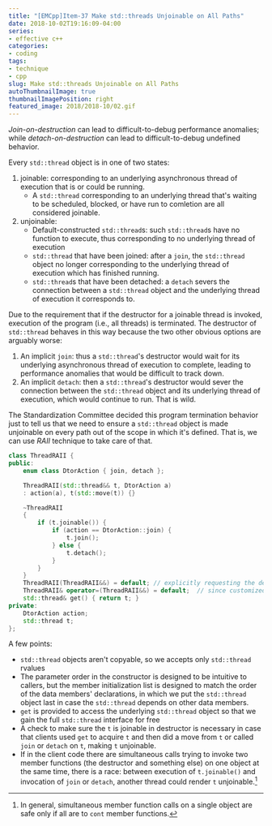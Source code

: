 ```yaml
---
title: "[EMCpp]Item-37 Make std::threads Unjoinable on All Paths"
date: 2018-10-02T19:16:09-04:00
series:
- effective c++
categories:
- coding
tags:
- technique
- cpp
slug: Make std::threads Unjoinable on All Paths
autoThumbnailImage: true
thumbnailImagePosition: right
featured_image: 2018/2018-10/02.gif
---
```


_Join-on-destruction_ can lead to difficult-to-debug performance anomalies; while _detach-on-destruction_ can lead to difficult-to-debug undefined behavior.
<!--more-->

Every `std::thread` object is in one of two states:

1. joinable: corresponding to an underlying asynchronous thread of execution that is or could be running.
    * A `std::thread` corresponding to an underlying thread that's waiting to be scheduled, blocked, or have run to comletion are all considered joinable.
2. unjoinable: 
    * Default-constructed `std::thread`s: such `std::thread`s have no function to execute, thus corresponding to no underlying thread of execution
    * `std::thread` that have been joined: after a `join`, the `std::thread` object no longer corresponding to the underlying thread of execution which has finished running.
    * `std::thread`s that have been detached: a `detach` severs the connection between a `std::thread` object and the underlying thread of execution it corresponds to.

Due to the requirement that if the destructor for a joinable thread is invoked, execution of the program (i.e., all threads) is terminated. The destructor of `std::thread` behaves in this way because the two other obvious options are arguably worse:

1. An implicit `join`: thus a `std::thread`'s destructor would wait for its underlying asynchronous thread of execution to complete, leading to performance anomalies that would be difficult to track down.
2. An implicit `detach`: then a `std::thread`'s destructor would sever the connection between the `std::thread`  object and its underlying thread of execution, which would continue to run. That is wild.

The Standardization Committee decided this program termination behavior just to tell us that we need to ensure a `std::thread` object is made unjoinable on every path out of the scope in which it's defined. That is, we can use _RAII_ technique to take care of that.

```cpp
class ThreadRAII {
public:
    enum class DtorAction { join, detach };

    ThreadRAII(std::thread&& t, DtorAction a)
    : action(a), t(std::move(t)) {}

    ~ThreadRAII 
    {
        if (t.joinable()) {
            if (action == DtorAction::join) {
                t.join();
            } else {
                t.detach();
            }
        }
    }
    ThreadRAII(ThreadRAII&&) = default; // explicitly requesting the default move operations
    ThreadRAII& operator=(ThreadRAII&&) = default;  // since customized destructor prevent compiler-generated ones
    std::thread& get() { return t; }
private:
    DtorAction action;
    std::thread t;
};
```

A few points:

* `std::thread` objects aren't copyable, so we accepts only `std::thread` rvalues
* The parameter order in the constructor is designed to be intuitive to callers, but the member initialization list is designed to match the order of the data members' declarations, in which we put the `std::thread` object last in case the `std::thread` depends on other data members.
* `get` is provided to access the underlying `std::thread` object so that we gain the full `std::thread` interface for free
* A check to make sure the `t` is joinable in destructor is necessary in case that clients used `get` to acquire `t` and then did a move from `t` or called `join` or `detach` on `t`, making `t` unjoinable.
* If in the client code there are simultaneous calls trying to invoke two member functions (the destructor and something else) on one object at the same time, there is a race: between execution of `t.joinable()` and invocation of `join` or `detach`, another thread could render `t` unjoinable.[^1]

[^1]: In general, simultaneous member function calls on a single object are safe only if all are to `cont` member functions.
